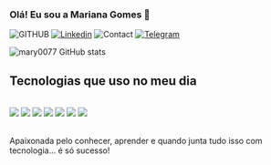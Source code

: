 
### Olá! Eu sou a Mariana Gomes 👋

![GITHUB](https://img.shields.io/badge/GitHub-100000?style=for-the-badge&logo=github&logoColor=white)
[![Linkedin](https://img.shields.io/badge/LinkedIn-0077B5?style=for-the-badge&logo=linkedin&logoColor=white)](https://www.linkedin.com/in/mariana-gomes-0a9a87109/)
![Contact](https://img.shields.io/badge/Gmail-D14836?style=for-the-badge&logo=gmail&logoColor=white)
[![Telegram](https://img.shields.io/badge/Telegram-2CA5E0?style=for-the-badge&logo=telegram&logoColor=white)](https://web.telegram.org/k/)


![mary0077 GitHub stats](https://github-readme-stats.vercel.app/api?username=mary0077&show_icons=true&theme=merko)

## Tecnologias que uso no meu dia

<div style="display: incline_block"><br/>
<img style="align-itens: center" all= "html5" src= "https://img.shields.io/badge/HTML5-E34F26?style=for-the-badge&logo=html5&logoColor=white"/>
<img style="align-itens: center" all= "css" src= "https://img.shields.io/badge/CSS-239120?&style=for-the-badge&logo=css3&logoColor=white"/>
<img style="align-itens: center" all= "ty" src= "https://img.shields.io/badge/TypeScript-007ACC?style=for-the-badge&logo=typescript&logoColor=white"/>
<img style="align-itens: center" all= "js" src= "https://img.shields.io/badge/JavaScript-323330?style=for-the-badge&logo=javascript&logoColor=F7DF1E"/>
<img style="align-itens: center" all= "nodejs" src= "https://img.shields.io/badge/Node.js-43853D?style=for-the-badge&logo=node.js&logoColor=white"/>
<img style="align-itens: center" all= "mysql" src= "https://img.shields.io/badge/MySQL-00000F?style=for-the-badge&logo=mysql&logoColor=white"/>
<img style="align-itens: center" all= "java" src= "https://img.shields.io/badge/Java-ED8B00?style=for-the-badge&logo=openjdk&logoColor=white"/>
</div></br>


Apaixonada pelo conhecer, aprender e quando junta tudo isso com tecnologia... é só sucesso!

